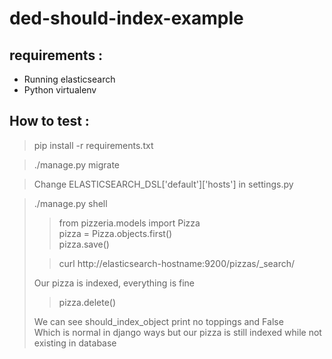 # ded-should-index-example

requirements :
---------------
- Running elasticsearch
- Python virtualenv

How to test :
--------------

> pip install -r requirements.txt

> ./manage.py migrate

> Change ELASTICSEARCH_DSL['default']['hosts'] in settings.py

> ./manage.py shell
>> from pizzeria.models import Pizza <br>
> pizza = Pizza.objects.first() <br>
> pizza.save()
> 
>> curl http://elasticsearch-hostname:9200/pizzas/_search/
> 
> Our pizza is indexed, everything is fine
> 
>> pizza.delete() <br>
> 
> We can see should_index_object print no toppings and False <br>
> Which is normal in django ways but our pizza is still indexed while not existing in database
